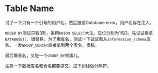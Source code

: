 # Table Name

试了一下只有一个引号的用户名，然后报错Database error，用户名存在注入。

`ORDER BY`测试只有3列，采用`UNION SELECT`大法。显位分别为1和3。先试试看拿`DATABASE()`，很轻易。为了爆库名，测试一下试试看从`information_schema`库名，一发`GROUP_CONCAT`直接拿到两个表名，很稳。

最后爆表名，又是一个`GROUP_BY`的事儿。

注意一下数据库名和表名都要提交，加下划线做分隔符。

